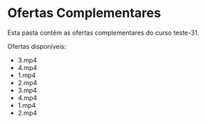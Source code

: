 # Ofertas Complementares

Esta pasta contém as ofertas complementares do curso teste-31.

Ofertas disponíveis:
- 3.mp4
- 4.mp4
- 1.mp4
- 2.mp4
- 3.mp4
- 4.mp4
- 1.mp4
- 2.mp4